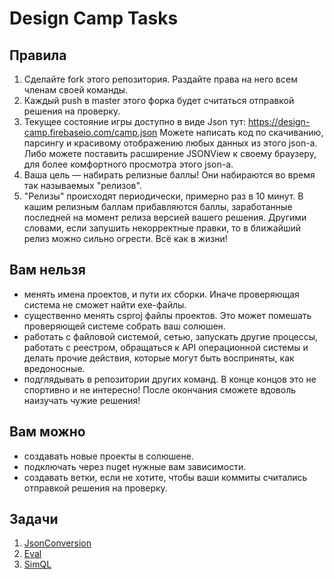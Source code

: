 # Design Camp Tasks

## Правила

1. Сделайте fork этого репозитория. Раздайте права на него всем членам своей команды.
2. Каждый push в master этого форка будет считаться отправкой решения на проверку.
3. Текущее состояние игры доступно в виде Json тут: https://design-camp.firebaseio.com/camp.json Можете написать код по скачиванию, парсингу и красивому отображению любых данных из этого json-а. Либо можете поставить расширение JSONView к своему браузеру, для более комфортного просмотра этого json-а.
4. Ваша цель — набирать релизные баллы! Они набираются во время так называемых "релизов".
5. "Релизы" происходят периодически, примерно раз в 10 минут. В кашим релизным баллам прибавляются баллы, заработанные последней на момент релиза версией вашего решения. 
Другими словами, если запушить некорректные правки, то в ближайший релиз можно сильно огрести. Всё как в жизни!

## Вам нельзя

* менять имена проектов, и пути их сборки. Иначе проверяющая система не сможет найти exe-файлы.
* существенно менять csproj файлы проектов. Это может помешать проверяющей системе собрать ваш солюшен.
* работать с файловой системой, сетью, запускать другие процессы, работать с реестром, обращаться к API операционной системы и делать прочие действия, которые могут быть восприняты, как вредоносные.
* подглядывать в репозитории других команд. В конце концов это не спортивно и не интересно! После окончания сможете вдоволь наизучать чужие решения!

## Вам можно

* создавать новые проекты в солюшене.
* подключать через nuget нужные вам зависимости.
* создавать ветки, если не хотите, чтобы ваши коммиты считались отправкой решения на проверку.

## Задачи

1. [JsonConversion](JsonConversion)
2. [Eval](Eval)
3. [SimQL](SimQL)